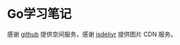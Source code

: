 # Go学习笔记

感谢 [github](https://github.com) 提供空间服务，感谢 [jsdelivr](https://www.jsdelivr.com/?docs=gh) 提供图片 CDN 服务。
